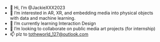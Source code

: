 - 👋 Hi, I’m @JackieXXX2023
- 👀 I’m interested in AR, XR, and embedding media into physical objects with data and machine learning. 
- 🌱 I’m currently learning Interaction Design
- 💞️ I’m looking to collaborate on public media art projects (for internship)
- 📫 plz to totheworld_127@outlook.com

<!---
JackieXXX2023/JackieXXX2023 is a ✨ special ✨ repository because its `README.md` (this file) appears on your GitHub profile.
You can click the Preview link to take a look at your changes.
--->
